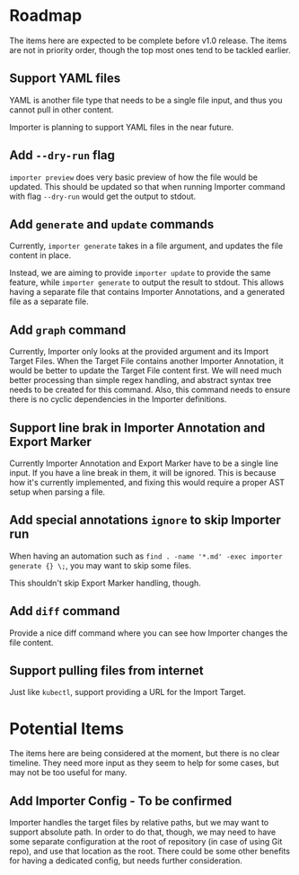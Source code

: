 # Roadmap

The items here are expected to be complete before v1.0 release. The items are not in priority order, though the top most ones tend to be tackled earlier.

## Support YAML files

YAML is another file type that needs to be a single file input, and thus you cannot pull in other content.

Importer is planning to support YAML files in the near future.

## Add `--dry-run` flag

`importer preview` does very basic preview of how the file would be updated. This should be updated so that when running Importer command with flag `--dry-run` would get the output to stdout.

## Add `generate` and `update` commands

Currently, `importer generate` takes in a file argument, and updates the file content in place.

Instead, we are aiming to provide `importer update` to provide the same feature, while `importer generate` to output the result to stdout. This allows having a separate file that contains Importer Annotations, and a generated file as a separate file.

## Add `graph` command

Currently, Importer only looks at the provided argument and its Import Target Files. When the Target File contains another Importer Annotation, it would be better to update the Target File content first.
We will need much better processing than simple regex handling, and abstract syntax tree needs to be created for this command. Also, this command needs to ensure there is no cyclic dependencies in the Importer definitions.

## Support line brak in Importer Annotation and Export Marker

Currently Importer Annotation and Export Marker have to be a single line input. If you have a line break in them, it will be ignored. This is because how it's currently implemented, and fixing this would require a proper AST setup when parsing a file.

## Add special annotations `ignore` to skip Importer run

When having an automation such as `find . -name '*.md' -exec importer generate {} \;`, you may want to skip some files.

This shouldn't skip Export Marker handling, though.

## Add `diff` command

Provide a nice diff command where you can see how Importer changes the file content.

## Support pulling files from internet

Just like `kubectl`, support providing a URL for the Import Target.

# Potential Items

The items here are being considered at the moment, but there is no clear timeline. They need more input as they seem to help for some cases, but may not be too useful for many.

## Add Importer Config - To be confirmed

Importer handles the target files by relative paths, but we may want to support absolute path. In order to do that, though, we may need to have some separate configuration at the root of repository (in case of using Git repo), and use that location as the root. There could be some other benefits for having a dedicated config, but needs further consideration.
